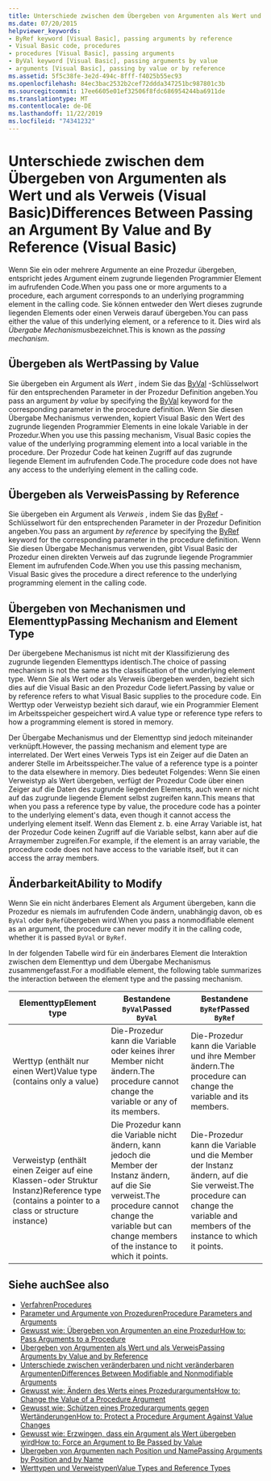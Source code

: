 ```yaml
---
title: Unterschiede zwischen dem Übergeben von Argumenten als Wert und als Verweis
ms.date: 07/20/2015
helpviewer_keywords:
- ByRef keyword [Visual Basic], passing arguments by reference
- Visual Basic code, procedures
- procedures [Visual Basic], passing arguments
- ByVal keyword [Visual Basic], passing arguments by value
- arguments [Visual Basic], passing by value or by reference
ms.assetid: 5f5c38fe-3e2d-494c-8fff-f4025b55ec93
ms.openlocfilehash: 84ec3bac2532b2cef72ddda347251bc987801c3b
ms.sourcegitcommit: 17ee6605e01ef32506f8fdc686954244ba6911de
ms.translationtype: MT
ms.contentlocale: de-DE
ms.lasthandoff: 11/22/2019
ms.locfileid: "74341232"
---
```

# <a name="differences-between-passing-an-argument-by-value-and-by-reference-visual-basic"></a><span data-ttu-id="97729-102">Unterschiede zwischen dem Übergeben von Argumenten als Wert und als Verweis (Visual Basic)</span><span class="sxs-lookup"><span data-stu-id="97729-102">Differences Between Passing an Argument By Value and By Reference (Visual Basic)</span></span>
<span data-ttu-id="97729-103">Wenn Sie ein oder mehrere Argumente an eine Prozedur übergeben, entspricht jedes Argument einem zugrunde liegenden Programmier Element im aufrufenden Code.</span><span class="sxs-lookup"><span data-stu-id="97729-103">When you pass one or more arguments to a procedure, each argument corresponds to an underlying programming element in the calling code.</span></span> <span data-ttu-id="97729-104">Sie können entweder den Wert dieses zugrunde liegenden Elements oder einen Verweis darauf übergeben.</span><span class="sxs-lookup"><span data-stu-id="97729-104">You can pass either the value of this underlying element, or a reference to it.</span></span> <span data-ttu-id="97729-105">Dies wird als *Übergabe Mechanismus*bezeichnet.</span><span class="sxs-lookup"><span data-stu-id="97729-105">This is known as the *passing mechanism*.</span></span>  
  
## <a name="passing-by-value"></a><span data-ttu-id="97729-106">Übergeben als Wert</span><span class="sxs-lookup"><span data-stu-id="97729-106">Passing by Value</span></span>  
 <span data-ttu-id="97729-107">Sie übergeben ein Argument als *Wert* , indem Sie das [ByVal](../../../../visual-basic/language-reference/modifiers/byval.md) -Schlüsselwort für den entsprechenden Parameter in der Prozedur Definition angeben.</span><span class="sxs-lookup"><span data-stu-id="97729-107">You pass an argument *by value* by specifying the [ByVal](../../../../visual-basic/language-reference/modifiers/byval.md) keyword for the corresponding parameter in the procedure definition.</span></span> <span data-ttu-id="97729-108">Wenn Sie diesen Übergabe Mechanismus verwenden, kopiert Visual Basic den Wert des zugrunde liegenden Programmier Elements in eine lokale Variable in der Prozedur.</span><span class="sxs-lookup"><span data-stu-id="97729-108">When you use this passing mechanism, Visual Basic copies the value of the underlying programming element into a local variable in the procedure.</span></span> <span data-ttu-id="97729-109">Der Prozedur Code hat keinen Zugriff auf das zugrunde liegende Element im aufrufenden Code.</span><span class="sxs-lookup"><span data-stu-id="97729-109">The procedure code does not have any access to the underlying element in the calling code.</span></span>  
  
## <a name="passing-by-reference"></a><span data-ttu-id="97729-110">Übergeben als Verweis</span><span class="sxs-lookup"><span data-stu-id="97729-110">Passing by Reference</span></span>  
 <span data-ttu-id="97729-111">Sie übergeben ein Argument als *Verweis* , indem Sie das [ByRef](../../../../visual-basic/language-reference/modifiers/byref.md) -Schlüsselwort für den entsprechenden Parameter in der Prozedur Definition angeben.</span><span class="sxs-lookup"><span data-stu-id="97729-111">You pass an argument *by reference* by specifying the [ByRef](../../../../visual-basic/language-reference/modifiers/byref.md) keyword for the corresponding parameter in the procedure definition.</span></span> <span data-ttu-id="97729-112">Wenn Sie diesen Übergabe Mechanismus verwenden, gibt Visual Basic der Prozedur einen direkten Verweis auf das zugrunde liegende Programmier Element im aufrufenden Code.</span><span class="sxs-lookup"><span data-stu-id="97729-112">When you use this passing mechanism, Visual Basic gives the procedure a direct reference to the underlying programming element in the calling code.</span></span>  
  
## <a name="passing-mechanism-and-element-type"></a><span data-ttu-id="97729-113">Übergeben von Mechanismen und Elementtyp</span><span class="sxs-lookup"><span data-stu-id="97729-113">Passing Mechanism and Element Type</span></span>  
 <span data-ttu-id="97729-114">Der übergebene Mechanismus ist nicht mit der Klassifizierung des zugrunde liegenden Elementtyps identisch.</span><span class="sxs-lookup"><span data-stu-id="97729-114">The choice of passing mechanism is not the same as the classification of the underlying element type.</span></span> <span data-ttu-id="97729-115">Wenn Sie als Wert oder als Verweis übergeben werden, bezieht sich dies auf die Visual Basic an den Prozedur Code liefert.</span><span class="sxs-lookup"><span data-stu-id="97729-115">Passing by value or by reference refers to what Visual Basic supplies to the procedure code.</span></span> <span data-ttu-id="97729-116">Ein Werttyp oder Verweistyp bezieht sich darauf, wie ein Programmier Element im Arbeitsspeicher gespeichert wird.</span><span class="sxs-lookup"><span data-stu-id="97729-116">A value type or reference type refers to how a programming element is stored in memory.</span></span>  
  
 <span data-ttu-id="97729-117">Der Übergabe Mechanismus und der Elementtyp sind jedoch miteinander verknüpft.</span><span class="sxs-lookup"><span data-stu-id="97729-117">However, the passing mechanism and element type are interrelated.</span></span> <span data-ttu-id="97729-118">Der Wert eines Verweis Typs ist ein Zeiger auf die Daten an anderer Stelle im Arbeitsspeicher.</span><span class="sxs-lookup"><span data-stu-id="97729-118">The value of a reference type is a pointer to the data elsewhere in memory.</span></span> <span data-ttu-id="97729-119">Dies bedeutet Folgendes: Wenn Sie einen Verweistyp als Wert übergeben, verfügt der Prozedur Code über einen Zeiger auf die Daten des zugrunde liegenden Elements, auch wenn er nicht auf das zugrunde liegende Element selbst zugreifen kann.</span><span class="sxs-lookup"><span data-stu-id="97729-119">This means that when you pass a reference type by value, the procedure code has a pointer to the underlying element's data, even though it cannot access the underlying element itself.</span></span> <span data-ttu-id="97729-120">Wenn das Element z. b. eine Array Variable ist, hat der Prozedur Code keinen Zugriff auf die Variable selbst, kann aber auf die Arraymember zugreifen.</span><span class="sxs-lookup"><span data-stu-id="97729-120">For example, if the element is an array variable, the procedure code does not have access to the variable itself, but it can access the array members.</span></span>  
  
## <a name="ability-to-modify"></a><span data-ttu-id="97729-121">Änderbarkeit</span><span class="sxs-lookup"><span data-stu-id="97729-121">Ability to Modify</span></span>  
 <span data-ttu-id="97729-122">Wenn Sie ein nicht änderbares Element als Argument übergeben, kann die Prozedur es niemals im aufrufenden Code ändern, unabhängig davon, ob es `ByVal` oder `ByRef`übergeben wird.</span><span class="sxs-lookup"><span data-stu-id="97729-122">When you pass a nonmodifiable element as an argument, the procedure can never modify it in the calling code, whether it is passed `ByVal` or `ByRef`.</span></span>  
  
 <span data-ttu-id="97729-123">In der folgenden Tabelle wird für ein änderbares Element die Interaktion zwischen dem Elementtyp und dem Übergabe Mechanismus zusammengefasst.</span><span class="sxs-lookup"><span data-stu-id="97729-123">For a modifiable element, the following table summarizes the interaction between the element type and the passing mechanism.</span></span>  
  
|<span data-ttu-id="97729-124">Elementtyp</span><span class="sxs-lookup"><span data-stu-id="97729-124">Element type</span></span>|<span data-ttu-id="97729-125">Bestandene `ByVal`</span><span class="sxs-lookup"><span data-stu-id="97729-125">Passed `ByVal`</span></span>|<span data-ttu-id="97729-126">Bestandene `ByRef`</span><span class="sxs-lookup"><span data-stu-id="97729-126">Passed `ByRef`</span></span>|  
|------------------|--------------------|--------------------|  
|<span data-ttu-id="97729-127">Werttyp (enthält nur einen Wert)</span><span class="sxs-lookup"><span data-stu-id="97729-127">Value type (contains only a value)</span></span>|<span data-ttu-id="97729-128">Die-Prozedur kann die Variable oder keines ihrer Member nicht ändern.</span><span class="sxs-lookup"><span data-stu-id="97729-128">The procedure cannot change the variable or any of its members.</span></span>|<span data-ttu-id="97729-129">Die-Prozedur kann die Variable und ihre Member ändern.</span><span class="sxs-lookup"><span data-stu-id="97729-129">The procedure can change the variable and its members.</span></span>|  
|<span data-ttu-id="97729-130">Verweistyp (enthält einen Zeiger auf eine Klassen-oder Struktur Instanz)</span><span class="sxs-lookup"><span data-stu-id="97729-130">Reference type (contains a pointer to a class or structure instance)</span></span>|<span data-ttu-id="97729-131">Die Prozedur kann die Variable nicht ändern, kann jedoch die Member der Instanz ändern, auf die Sie verweist.</span><span class="sxs-lookup"><span data-stu-id="97729-131">The procedure cannot change the variable but can change members of the instance to which it points.</span></span>|<span data-ttu-id="97729-132">Die-Prozedur kann die Variable und die Member der Instanz ändern, auf die Sie verweist.</span><span class="sxs-lookup"><span data-stu-id="97729-132">The procedure can change the variable and members of the instance to which it points.</span></span>|  
  
## <a name="see-also"></a><span data-ttu-id="97729-133">Siehe auch</span><span class="sxs-lookup"><span data-stu-id="97729-133">See also</span></span>

- [<span data-ttu-id="97729-134">Verfahren</span><span class="sxs-lookup"><span data-stu-id="97729-134">Procedures</span></span>](./index.md)
- [<span data-ttu-id="97729-135">Parameter und Argumente von Prozeduren</span><span class="sxs-lookup"><span data-stu-id="97729-135">Procedure Parameters and Arguments</span></span>](./procedure-parameters-and-arguments.md)
- [<span data-ttu-id="97729-136">Gewusst wie: Übergeben von Argumenten an eine Prozedur</span><span class="sxs-lookup"><span data-stu-id="97729-136">How to: Pass Arguments to a Procedure</span></span>](./how-to-pass-arguments-to-a-procedure.md)
- [<span data-ttu-id="97729-137">Übergeben von Argumenten als Wert und als Verweis</span><span class="sxs-lookup"><span data-stu-id="97729-137">Passing Arguments by Value and by Reference</span></span>](./passing-arguments-by-value-and-by-reference.md)
- [<span data-ttu-id="97729-138">Unterschiede zwischen veränderbaren und nicht veränderbaren Argumenten</span><span class="sxs-lookup"><span data-stu-id="97729-138">Differences Between Modifiable and Nonmodifiable Arguments</span></span>](./differences-between-modifiable-and-nonmodifiable-arguments.md)
- [<span data-ttu-id="97729-139">Gewusst wie: Ändern des Werts eines Prozedurarguments</span><span class="sxs-lookup"><span data-stu-id="97729-139">How to: Change the Value of a Procedure Argument</span></span>](./how-to-change-the-value-of-a-procedure-argument.md)
- [<span data-ttu-id="97729-140">Gewusst wie: Schützen eines Prozedurarguments gegen Wertänderungen</span><span class="sxs-lookup"><span data-stu-id="97729-140">How to: Protect a Procedure Argument Against Value Changes</span></span>](./how-to-protect-a-procedure-argument-against-value-changes.md)
- [<span data-ttu-id="97729-141">Gewusst wie: Erzwingen, dass ein Argument als Wert übergeben wird</span><span class="sxs-lookup"><span data-stu-id="97729-141">How to: Force an Argument to Be Passed by Value</span></span>](./how-to-force-an-argument-to-be-passed-by-value.md)
- [<span data-ttu-id="97729-142">Übergeben von Argumenten nach Position und Name</span><span class="sxs-lookup"><span data-stu-id="97729-142">Passing Arguments by Position and by Name</span></span>](./passing-arguments-by-position-and-by-name.md)
- [<span data-ttu-id="97729-143">Werttypen und Verweistypen</span><span class="sxs-lookup"><span data-stu-id="97729-143">Value Types and Reference Types</span></span>](../../../../visual-basic/programming-guide/language-features/data-types/value-types-and-reference-types.md)
